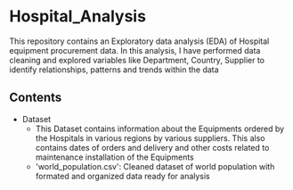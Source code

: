 # Hospital_Analysis
This repository contains an Exploratory data analysis (EDA) of Hospital equipment procurement data. In this analysis, I have performed data cleaning and explored variables like Department, Country, Supplier to identify relationships, patterns and trends within the data 
## Contents
- Dataset
  - This Dataset contains information about the Equipments ordered by the Hospitals in various regions by various suppliers. This also contains dates of orders and delivery and other costs related to maintenance installation of the Equipments
  - 'world_population.csv': Cleaned dataset of world population with formated and organized data ready for analysis

